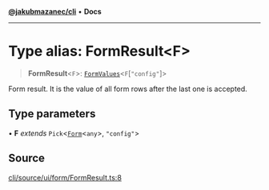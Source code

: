 [**@jakubmazanec/cli**](../README.md) • **Docs**

---

# Type alias: FormResult\<F\>

> **FormResult**\<`F`\>: [`FormValues`](FormValues.md)\<`F`\[`"config"`\]\>

Form result. It is the value of all form rows after the last one is accepted.

## Type parameters

• **F** _extends_ `Pick`\<[`Form`](Form.md)\<`any`\>, `"config"`\>

## Source

[cli/source/ui/form/FormResult.ts:8](https://github.com/jakubmazanec/js-tools/blob/9580d5f68de35b95719fd49b679b2d5576d49582/packages/cli/source/ui/form/FormResult.ts#L8)
